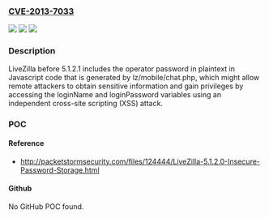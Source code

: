 ### [CVE-2013-7033](https://cve.mitre.org/cgi-bin/cvename.cgi?name=CVE-2013-7033)
![](https://img.shields.io/static/v1?label=Product&message=n%2Fa&color=blue)
![](https://img.shields.io/static/v1?label=Version&message=n%2Fa&color=blue)
![](https://img.shields.io/static/v1?label=Vulnerability&message=n%2Fa&color=brighgreen)

### Description

LiveZilla before 5.1.2.1 includes the operator password in plaintext in Javascript code that is generated by lz/mobile/chat.php, which might allow remote attackers to obtain sensitive information and gain privileges by accessing the loginName and loginPassword variables using an independent cross-site scripting (XSS) attack.

### POC

#### Reference
- http://packetstormsecurity.com/files/124444/LiveZilla-5.1.2.0-Insecure-Password-Storage.html

#### Github
No GitHub POC found.

